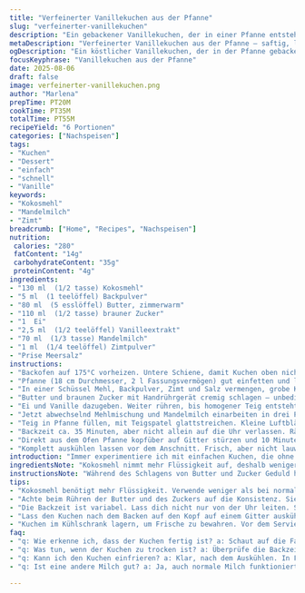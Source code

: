 ```yaml
---
title: "Verfeinerter Vanillekuchen aus der Pfanne"
slug: "verfeinerter-vanillekuchen"
description: "Ein gebackener Vanillekuchen, der in einer Pfanne entsteht, mit einem Twist durch Kokosmehl und Mandelmilch. Locker, saftig, nicht trocken, dank Butter und guter Vanille. Perfekte Kruste entsteht durch richtige Temperaturkontrolle. Ideal für ungeübte Bäcker – kein kompliziertes Formen, keine Springform nötig. Mit leichtem Zimtaroma für mehr Tiefe. Hauch von Meersalz hebt den Geschmack. Backzeit variiert – genaues Timing sehen, nicht nur Uhr. Aus Erfahrung: Kuchen darf nicht fest oder zu fluffig sein, richtige Balance ist essenziell."
metaDescription: "Verfeinerter Vanillekuchen aus der Pfanne – saftig, locker mit einem Hauch Zimt und Meersalz, einfach zu machen ohne Springform"
ogDescription: "Ein köstlicher Vanillekuchen, der in der Pfanne gebacken wird – ideal für Bäcker ohne viel Erfahrung und Zeitdruck"
focusKeyphrase: "Vanillekuchen aus der Pfanne"
date: 2025-08-06
draft: false
image: verfeinerter-vanillekuchen.png
author: "Marlena"
prepTime: PT20M
cookTime: PT35M
totalTime: PT55M
recipeYield: "6 Portionen"
categories: ["Nachspeisen"]
tags:
- "Kuchen"
- "Dessert"
- "einfach"
- "schnell"
- "Vanille"
keywords:
- "Kokosmehl"
- "Mandelmilch"
- "Zimt"
breadcrumb: ["Home", "Recipes", "Nachspeisen"]
nutrition: 
 calories: "280"
 fatContent: "14g"
 carbohydrateContent: "35g"
 proteinContent: "4g"
ingredients:
- "130 ml  (1/2 tasse) Kokosmehl"
- "5 ml  (1 teelöffel) Backpulver"
- "80 ml  (5 esslöffel) Butter, zimmerwarm"
- "110 ml  (1/2 tasse) brauner Zucker"
- "1  Ei"
- "2,5 ml  (1/2 teelöffel) Vanilleextrakt"
- "70 ml  (1/3 tasse) Mandelmilch"
- "1 ml  (1/4 teelöffel) Zimtpulver"
- "Prise Meersalz"
instructions:
- "Backofen auf 175°C vorheizen. Untere Schiene, damit Kuchen oben nicht zu rasch braun wird."
- "Pfanne (18 cm Durchmesser, 2 l Fassungsvermögen) gut einfetten und leicht mit Mehl bestäuben. Lieber Butter und Mehl mischen statt nur Mehl, verhindert kleben."
- "In einer Schüssel Mehl, Backpulver, Zimt und Salz vermengen, grobe Klumpen brechen. Trockene Zutaten immer erst mischen, sonst ungleichmäßige Textur."
- "Butter und braunen Zucker mit Handrührgerät cremig schlagen – unbedingt so lange, bis die Masse hell und luftig ist. Wenig Zeit sparen hier, bringt saftigen Kuchen."
- "Ei und Vanille dazugeben. Weiter rühren, bis homogener Teig entsteht, keine Streifen mehr."
- "Jetzt abwechselnd Mehlmischung und Mandelmilch einarbeiten in drei Portionen. Rühren, bis alles eben verbunden, nicht mehr."
- "Teig in Pfanne füllen, mit Teigspatel glattstreichen. Kleine Luftbläschen sichtbar, noch weich anfühlen. Lass sie das Zeichen für Luftigkeit sein."
- "Backzeit ca. 35 Minuten, aber nicht allein auf die Uhr verlassen. Ränder goldbraun, Oberfläche leicht elastisch. Messerprobe: feuchte Krümel gut, sauberer Zahnstocher besser."
- "Direkt aus dem Ofen Pfanne kopfüber auf Gitter stürzen und 10 Minuten abkühlen lassen – Kuchen lässt sich besser lösen. Pfanne über Kuchen, solange noch warm, verhindert Schwitzen und Feuchtigkeitsverlust."
- "Komplett auskühlen lassen vor dem Anschnitt. Frisch, aber nicht lauwarm essen, sonst fällt Krume leicht zusammen. Rest in Tupper in Kühlschrank, hält 3 Tage, gerne leicht aufbacken."
introduction: "Immer experimentiere ich mit einfachen Kuchen, die ohne viel Schnickschnack und kompliziertes Equipment auskommen. Vanillefan seit Jahrzehnten, doch meist mit einem kleinen Haken: Trockene Kuchen oder matschige Böden. Kokosmehl hat eine andere Struktur, speichert Feuchtigkeit besser. Mandelmilch statt Kuhmilch bringt milden, nussigen Unterton und passt wunderbar zum Zimt, der dem Ganzen Tiefe gibt. Ein bisschen Meersalz als Geheimwaffe hebt den süßen Geschmack und sorgt für ausgewogene Balance. Der Kuchen wird nicht nur in der Pfanne gebacken – da lernt man auf subtile Signale zu achten: Glanz der Oberfläche, Risse an den Seiten. Mal mehr, mal weniger Geduld, bis der richtige Moment kommt. Richtig umgesetzt – großes Wohlfühl-Dessert."
ingredientsNote: "Kokosmehl nimmt mehr Flüssigkeit auf, deshalb weniger als normales Mehl. Nicht verwechseln mit Kokosraspeln! Brauner Zucker bringt mehr Feuchtigkeit und leicht karamelisierte Nuancen als weißer Zucker. Für vegane Varianten kann Ei durch Apfelmus (60 ml) ersetzt werden; Textur verändert sich, etwas mehr Backpulver hilft beim Aufgehen. Mandelmilch liefert mildere Aromen als Kuhmilch, ist aber optional. Statt Butter geht auch gehärtetes Pflanzenfett, gibt aber weniger Geschmack. Zimt nur leichte Prise, sonst kann Vanille untergehen. Meersalz ist wichtig, bringt Tiefe, kein normales Speisesalz nehmen. Pfanne am besten emailliert oder antihaft, nichts klebt so leicht. Vor dem Mehlbestäuben Pfanne mit geschmolzener Butter einpinseln, das schützt. Ohne Backpulver fällt Kuchen zusammen; am besten immer frisch, nicht alt – wichtiger Trick für gutes Aufgehen."
instructionsNote: "Während des Schlagens von Butter und Zucker Geduld haben. Die Luftigkeit entscheidet über das Volumen am Ende. Zutaten in der richtigen Reihenfolge einarbeiten: zuerst Fett und Zucker, dann Ei, schließlich abwechselnd trockene und flüssige Zutaten, sonst gibt’s Klümpchen oder zu zähen Teig. Nie zu lange rühren, das zerstört Struktur. Bedächtig, aber zügig – so wird der Teig fein. Backen nicht nur Zeit- sondern vor allem das Auge und der Tastsinn. Goldbraune Ränder, sanfter Drucktest auf die Oberfläche, die federnd zurückspringt, der Duft von Vanille, Zimt und warmem Butterkuchen – da kann man sich orientieren. Stürzen sofort nach Backzeit, sonst haftet der Kuchen fest. Auskühlen gelingt besser, wenn Pfanne und Kuchen nicht aneinander kleben. Kuchen innen sollte leicht feucht, außen fest sein – fühlt sich nach Wolke an, nicht trocken oder klitschig. Im Kühlschrank vor dem Servieren kurz auf Raumtemperatur bringen, das verbessert Aroma."
tips:
- "Kokosmehl benötigt mehr Flüssigkeit. Verwende weniger als bei normalem Mehl. Nichts mit Kokosraspeln verwechseln. Butter mit Mehl vermischen, das verhindert das Kleben."
- "Achte beim Rühren der Butter und des Zuckers auf die Konsistenz. Sie muss cremig und luftig werden. Gib nicht auf, es lohnt sich. Der Kuchen wird saftiger."
- "Die Backzeit ist variabel. Lass dich nicht nur von der Uhr leiten. Schau auf die Farbe der Ränder, sie sollten goldbraun sein. Drücke leicht auf die Oberfläche, sie muss elastisch sein."
- "Lass den Kuchen nach dem Backen auf den Kopf auf einem Gitter auskühlen. Das hilft, ihn besser zu lösen. Noch warm die Pfanne nicht abnehmen, das hält die Feuchtigkeit."
- "Kuchen im Kühlschrank lagern, um Frische zu bewahren. Vor dem Servieren etwas temperieren. Der Geschmack entfaltet sich dann besser."
faq:
- "q: Wie erkenne ich, dass der Kuchen fertig ist? a: Schaut auf die Farbe. Ränder goldbraun, Oberfläche elastisch. Mit einem Holzstäbchen prüfen, wenige feuchte Krümel sind gut."
- "q: Was tun, wenn der Kuchen zu trocken ist? a: Überprüfe die Backzeit. Zu lang gebacken, das fördert Trockenheit. Mit mehr Butter können wir Feuchtigkeit retten. Apfelmus ist auch eine Option."
- "q: Kann ich den Kuchen einfrieren? a: Klar, nach dem Auskühlen. In Frischhaltefolie einwickeln. So bleibt er über mehrere Wochen gut. Vor dem Essen langsam aufstellen."
- "q: Ist eine andere Milch gut? a: Ja, auch normale Milch funktioniert. Aber Mandelmilch bietet zusätzliche Aromen. Versuche auch Hafermilch, bringt eine interessante Note."

---
```

